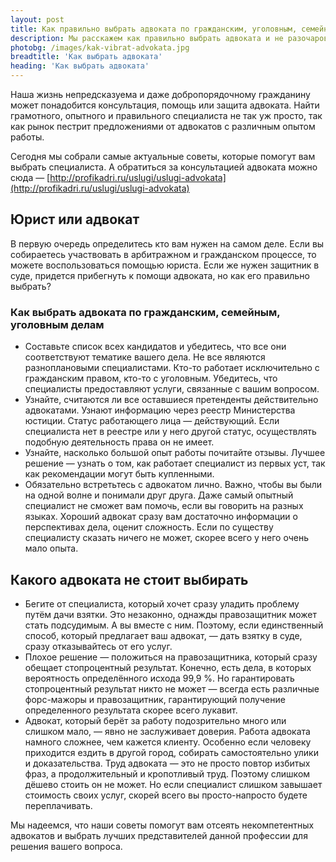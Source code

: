 ```yaml
---
layout: post 
title: Как правильно выбрать адвоката по гражданским, уголовным, семейным делам | GR
description: Мы расскажем как правильно выбрать адвоката и не разочароваться | GR
photobg: /images/kak-vibrat-advokata.jpg
breadtitle: 'Как выбрать адвоката'
heading: 'Как выбрать адвоката'
--- 
```


Наша жизнь непредсказуема и даже добропорядочному гражданину может понадобится консультация, помощь или защита адвоката. Найти грамотного, опытного и правильного специалиста не так уж просто, так как рынок пестрит предложениями от адвокатов с различным опытом работы.

Сегодня мы собрали самые актуальные советы, которые помогут вам выбрать специалиста. А обратиться за консультацией адвоката можно сюда — [http://profikadri.ru/uslugi/uslugi-advokata](http://profikadri.ru/uslugi/uslugi-advokata) 

## Юрист или адвокат

В первую очередь определитесь кто вам нужен на самом деле. Если вы собираетесь участвовать в арбитражном и гражданском процессе, то можете воспользоваться помощью юриста. Если же нужен защитник в суде, придется прибегнуть к помощи адвоката, но как его правильно выбрать?

### Как выбрать адвоката по гражданским, семейным, уголовным делам
* Составьте список всех кандидатов и убедитесь, что все они соответствуют тематике вашего дела. Не все являются разноплановыми специалистами. Кто-то работает исключительно с гражданским правом, кто-то с уголовным. Убедитесь, что специалисты предоставляют услуги, связанные с вашим вопросом.
* Узнайте, считаются ли все оставшиеся претенденты действительно адвокатами. Узнают информацию через реестр Министерства юстиции. Статус работающего лица — действующий. Если специалиста нет в реестре или у него другой статус, осуществлять подобную деятельность права он не имеет.
* Узнайте, насколько большой опыт работы почитайте отзывы. Лучшее решение — узнать о том, как работает специалист из первых уст, так как рекомендации могут быть купленными.
* Обязательно встретьтесь с адвокатом лично. Важно, чтобы вы были на одной волне и понимали друг друга. Даже самый опытный специалист не сможет вам помочь, если вы говорить на разных языках. Хороший адвокат сразу вам достаточно информации о перспективах дела, оценит сложность. Если по существу специалисту сказать ничего не может, скорее всего у него очень мало опыта.

## Какого адвоката не стоит выбирать

* Бегите от специалиста, который хочет сразу уладить проблему путём дачи взятки. Это незаконно, однажды правозащитник может стать подсудимым. А вы вместе с ним. Поэтому, если единственный способ, который предлагает ваш адвокат, — дать взятку в суде, сразу отказывайтесь от его услуг.
* Плохое решение — положиться на правозащитника, который сразу обещает стопроцентный результат. Конечно, есть дела, в которых вероятность определённого исхода 99,9 %. Но гарантировать стопроцентный результат никто не может — всегда есть различные форс-мажоры и правозащитник, гарантирующий получение определенного результата скорее всего лукавит.
* Адвокат, который берёт за работу подозрительно много или слишком мало, — явно не заслуживает доверия. Работа адвоката намного сложнее, чем кажется клиенту. Особенно если человеку приходится ездить в другой город, собирать самостоятельно улики и доказательства. Труд адвоката — это не просто повтор избитых фраз, а продолжительный и кропотливый труд. Поэтому слишком дёшево стоить он не может. Но если специалист слишком завышает стоимость своих услуг, скорей всего вы просто-напросто будете переплачивать.

Мы надеемся, что наши советы помогут вам отсеять некомпетентных адвокатов и выбрать лучших представителей данной профессии для решения вашего вопроса.
